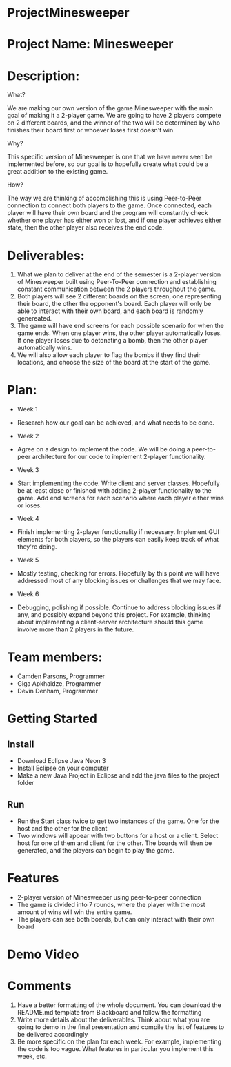 # ProjectMinesweeper

# Project Name: Minesweeper

# Description:
What?

We are making our own version of the game Minesweeper with the main goal of making it a
2-player game. We are going to have 2 players compete on 2 different boards, and the winner of 
the two will be determined by who finishes their board first or whoever loses first doesn't win.

Why?

This specific version of Minesweeper is one that we have never seen be implemented before, 
so our goal is to hopefully create what could be a great addition to the existing game.

How?

The way we are thinking of accomplishing this is using Peer-to-Peer connection to connect 
both players to the game. Once connected, each player will have their own board and the program
will constantly check whether one player has either won or lost, and if one player achieves
either state, then the other player also receives the end code.

# Deliverables: 
1. What we plan to deliver at the end of the semester is a 2-player
version of Minesweeper built using Peer-To-Peer connection and establishing constant 
communication between the 2 players throughout the game. 
2. Both players will see 2 different boards on the screen, one representing their board, 
the other the opponent's board. Each player will only be able to interact with their own 
board, and each board is randomly genereated. 
3. The game will have end screens for each possible scenario for when the game ends. When 
one player wins, the other player automatically loses. If one player loses due to detonating 
a bomb, then the other player automatically wins. 
4. We will also allow each player to flag the bombs if they find their locations, and choose 
the size of the board at the start of the game.

# Plan:

* Week 1
- Research how our goal can be achieved, and what needs to be done.
* Week 2
- Agree on a design to implement the code. We will be doing a peer-to-peer architecture for
our code to implement 2-player functionality.
* Week 3
- Start implementing the code. Write client and server classes. Hopefully be at least close or
finished with adding 2-player functionality to the game. Add end screens for each scenario where
each player either wins or loses.
* Week 4
- Finish implementing 2-player functionality if necessary. Implement GUI elements for both
players, so the players can easily keep track of what they're doing.
* Week 5
- Mostly testing, checking for errors. Hopefully by this point we will have addressed most of any
blocking issues or challenges that we may face.
* Week 6
- Debugging, polishing if possible. Continue to address blocking issues if any, and possibly
expand beyond this project. For example, thinking about implementing a client-server architecture
should this game involve more than 2 players in the future.

# Team members: 
* Camden Parsons, Programmer
* Giga Apkhaidze, Programmer
* Devin Denham, Programmer

# Getting Started

## Install
* Download Eclipse Java Neon 3
* Install Eclipse on your computer
* Make a new Java Project in Eclipse and add the java files to the project folder

## Run
* Run the Start class twice to get two instances of the game. One for the host and the other for the client
* Two windows will appear with two buttons for a host or a client. Select host for one of them and client for the other. The boards will then be generated, and the players can begin to play the game.

# Features
* 2-player version of Minesweeper using peer-to-peer connection
* The game is divided into 7 rounds, where the player with the most amount of wins will win the entire game.
* The players can see both boards, but can only interact with their own board

# Demo Video

# Comments
1. Have a better formatting of the whole document. You can download the README.md template from Blackboard and follow the formatting
2. Write more details about the deliverables. Think about what you are going to demo in the final presentation and compile the list of features to be delivered accordingly
3. Be more specific on the plan for each week. For example, implementing the code is too vague. What features in particular you implement this week, etc.
